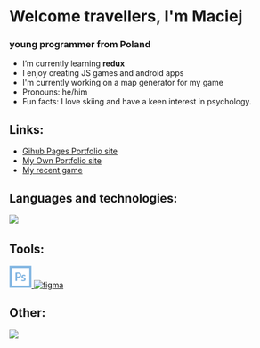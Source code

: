 # Welcome travellers, I'm Maciej
### young programmer from Poland

- I’m currently learning **redux** 
- I enjoy creating JS games and android apps
- I'm currently working on a map generator for my game
- Pronouns: he/him 
- Fun facts: I love skiing and have a keen interest in psychology.

## Links:
- [Gihub Pages Portfolio site](https://mjastrzebski6.github.io/mJastrzebski.github.io/)
- [My Own Portfolio site](http://chemik4.ct8.pl/)
- [My recent game](http://chemik4.ct8.pl/gauntlet_c64_game/)

## Languages and technologies:
<p align="left">
    <a href="https://skillicons.dev">
        <img src="https://skillicons.dev/icons?i=html,css,bootstrap,react,js,ts,redux,java,androidstudio" />
    </a>
</p>

## Tools:

<p align="left">
  <a href="https://www.photoshop.com/en" target="_blank" rel="noreferrer">
    <img
      src="https://raw.githubusercontent.com/devicons/devicon/master/icons/photoshop/photoshop-line.svg"
      alt="photoshop"
      width="40"
      height="40"
    />
  </a>
  <a href="https://www.figma.com/" target="_blank" rel="noreferrer">
    <img
      src="https://www.vectorlogo.zone/logos/figma/figma-icon.svg"
      alt="figma"
      width="40"
      height="40"
    />
  </a>
</p>

## Other:

<p align="left">
    <a href="https://skillicons.dev">
        <img src="https://skillicons.dev/icons?i=git,nodejs,express,mysql" />
    </a>
</p>

